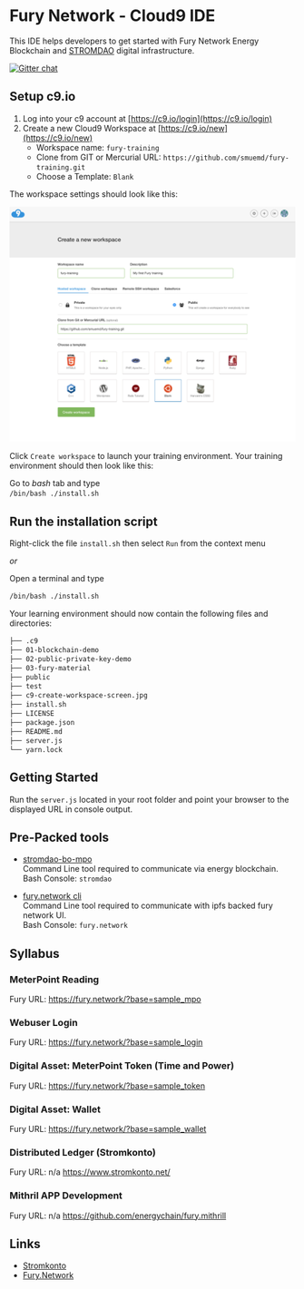 # Fury Network - Cloud9 IDE
This IDE helps developers to get started with Fury Network Energy Blockchain and [STROMDAO](https://stromdao.de/) digital infrastructure.


[![Gitter chat](https://badges.gitter.im/gitterHQ/gitter.png)](https://gitter.im/stromdao/Lobby) 
  
## Setup c9.io

1. Log into your c9 account at [https://c9.io/login](https://c9.io/login)
2. Create a new Cloud9 Workspace at [https://c9.io/new](https://c9.io/new)
    - Workspace name: `fury-training`
    - Clone from GIT or Mercurial URL: `https://github.com/smuemd/fury-training.git`  
    - Choose a Template: `Blank`

The workspace settings should look like this:
 
![alt text](./c9-create-workspace-screen.jpg "Logo Title Text 1")


Click `Create workspace` to launch your training environment.
Your training environment should then look like this:

Go to *bash* tab and type  
`/bin/bash ./install.sh `

## Run the installation script

Right-click the file `install.sh` then select `Run` from the context menu

*or*

Open a terminal and type
```bash
/bin/bash ./install.sh
```

Your learning environment should now contain the following files and directories:

```
├── .c9
├── 01-blockchain-demo
├── 02-public-private-key-demo
├── 03-fury-material
├── public
├── test
├── c9-create-workspace-screen.jpg
├── install.sh
├── LICENSE
├── package.json
├── README.md
├── server.js
└── yarn.lock

```
## Getting Started

Run the `server.js` located in your root folder and point your browser to the displayed URL in console output.


## Pre-Packed tools
 - [stromdao-bo-mpo](https://www.npmjs.com/package/stromdao-bo-mpo)  
Command Line tool required to communicate via energy blockchain.   
Bash Console: `stromdao`   

 - [fury.network cli](https://www.npmjs.com/package/fury.network)  
Command Line tool required to communicate with ipfs backed fury network UI.   
Bash Console: `fury.network`    

## Syllabus
### MeterPoint Reading
Fury URL: https://fury.network/?base=sample_mpo

### Webuser Login
Fury URL: https://fury.network/?base=sample_login

### Digital Asset: MeterPoint Token (Time and Power)
Fury URL: https://fury.network/?base=sample_token

### Digital Asset: Wallet
Fury URL: https://fury.network/?base=sample_wallet

### Distributed Ledger (Stromkonto)
Fury URL: n/a
https://www.stromkonto.net/

### Mithril APP Development
Fury URL: n/a
https://github.com/energychain/fury.mithrill



 
## Links
 - [Stromkonto](https://www.stromkonto.net)
 - [Fury.Network](https://fury.network)
 


